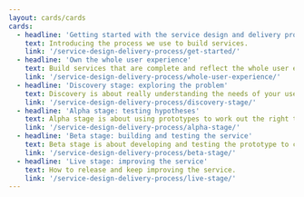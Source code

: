 ```yaml
---
layout: cards/cards
cards:
  - headline: 'Getting started with the service design and delivery process'
    text: Introducing the process we use to build services.
    link: '/service-design-delivery-process/get-started/'
  - headline: 'Own the whole user experience'
    text: Build services that are complete and reflect the whole user experience.
    link: '/service-design-delivery-process/whole-user-experience/'
  - headline: 'Discovery stage: exploring the problem'
    text: Discovery is about really understanding the needs of your users.
    link: '/service-design-delivery-process/discovery-stage/'
  - headline: 'Alpha stage: testing hypotheses'
    text: Alpha stage is about using prototypes to work out the right thing to build.
    link: '/service-design-delivery-process/alpha-stage/'
  - headline: 'Beta stage: building and testing the service'
    text: Beta stage is about developing and testing the prototype to check it meets the user needs.
    link: '/service-design-delivery-process/beta-stage/'
  - headline: 'Live stage: improving the service'
    text: How to release and keep improving the service.
    link: '/service-design-delivery-process/live-stage/'
---
```


